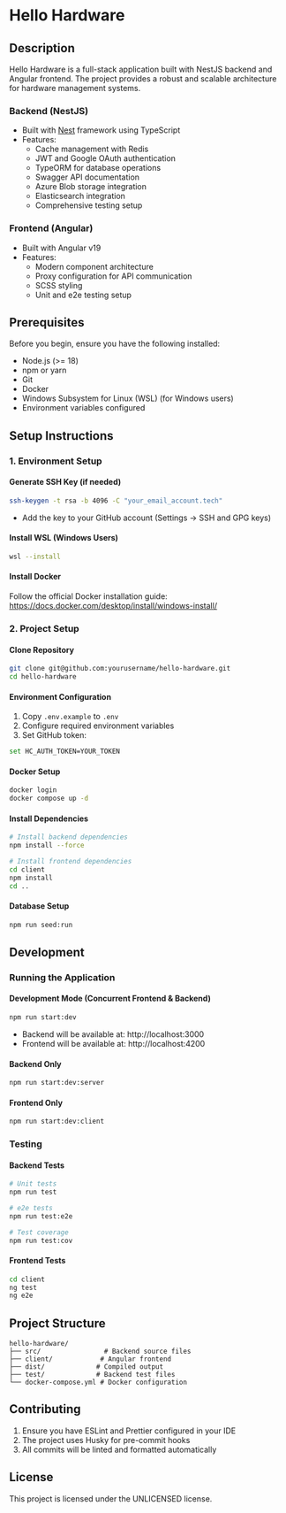# Hello Hardware

## Description

Hello Hardware is a full-stack application built with NestJS backend and Angular frontend. The project provides a robust and scalable architecture for hardware management systems.

### Backend (NestJS)

- Built with [Nest](https://github.com/nestjs/nest) framework using TypeScript
- Features:
  - Cache management with Redis
  - JWT and Google OAuth authentication
  - TypeORM for database operations
  - Swagger API documentation
  - Azure Blob storage integration
  - Elasticsearch integration
  - Comprehensive testing setup

### Frontend (Angular)

- Built with Angular v19
- Features:
  - Modern component architecture
  - Proxy configuration for API communication
  - SCSS styling
  - Unit and e2e testing setup

## Prerequisites

Before you begin, ensure you have the following installed:

- Node.js (>= 18)
- npm or yarn
- Git
- Docker
- Windows Subsystem for Linux (WSL) (for Windows users)
- Environment variables configured

## Setup Instructions

### 1. Environment Setup

#### Generate SSH Key (if needed)

```bash
ssh-keygen -t rsa -b 4096 -C "your_email_account.tech"
```

- Add the key to your GitHub account (Settings -> SSH and GPG keys)

#### Install WSL (Windows Users)

```bash
wsl --install
```

#### Install Docker

Follow the official Docker installation guide: https://docs.docker.com/desktop/install/windows-install/

### 2. Project Setup

#### Clone Repository

```bash
git clone git@github.com:yourusername/hello-hardware.git
cd hello-hardware
```

#### Environment Configuration

1. Copy `.env.example` to `.env`
2. Configure required environment variables
3. Set GitHub token:

```bash
set HC_AUTH_TOKEN=YOUR_TOKEN
```

#### Docker Setup

```bash
docker login
docker compose up -d
```

#### Install Dependencies

```bash
# Install backend dependencies
npm install --force

# Install frontend dependencies
cd client
npm install
cd ..
```

#### Database Setup

```bash
npm run seed:run
```

## Development

### Running the Application

#### Development Mode (Concurrent Frontend & Backend)

```bash
npm run start:dev
```

- Backend will be available at: http://localhost:3000
- Frontend will be available at: http://localhost:4200

#### Backend Only

```bash
npm run start:dev:server
```

#### Frontend Only

```bash
npm run start:dev:client
```

### Testing

#### Backend Tests

```bash
# Unit tests
npm run test

# e2e tests
npm run test:e2e

# Test coverage
npm run test:cov
```

#### Frontend Tests

```bash
cd client
ng test
ng e2e
```

## Project Structure

```
hello-hardware/
├── src/                # Backend source files
├── client/            # Angular frontend
├── dist/             # Compiled output
├── test/             # Backend test files
└── docker-compose.yml # Docker configuration
```

## Contributing

1. Ensure you have ESLint and Prettier configured in your IDE
2. The project uses Husky for pre-commit hooks
3. All commits will be linted and formatted automatically

## License

This project is licensed under the UNLICENSED license.
